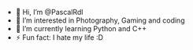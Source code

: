 - 👋 Hi, I’m @PascalRdl
- 👀 I’m interested in Photography, Gaming and coding
- 🌱 I’m currently learning Python and C++
- ⚡ Fun fact: I hate my life :D

<!---
PascalRdl/PascalRdl is a ✨ special ✨ repository because its `README.md` (this file) appears on your GitHub profile.
You can click the Preview link to take a look at your changes.
--->
